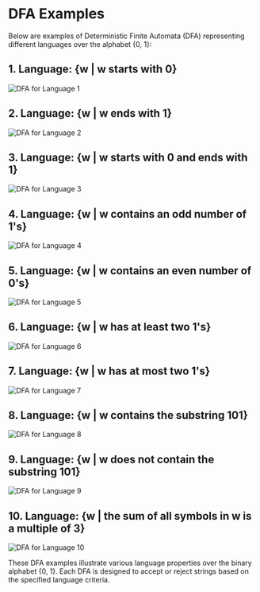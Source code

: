 # DFA Examples

Below are examples of Deterministic Finite Automata (DFA) representing different languages over the alphabet {0, 1}:

## 1. Language: {w | w starts with 0}
![DFA for Language 1](assets/dfa_language_1.png)

## 2. Language: {w | w ends with 1}
![DFA for Language 2](assets/dfa_language_2.png)

## 3. Language: {w | w starts with 0 and ends with 1}
![DFA for Language 3](assets/dfa_language_3.png)

## 4. Language: {w | w contains an odd number of 1's}
![DFA for Language 4](assets/dfa_language_4.png)

## 5. Language: {w | w contains an even number of 0's}
![DFA for Language 5](assets/dfa_language_5.png)

## 6. Language: {w | w has at least two 1's}
![DFA for Language 6](assets/dfa_language_6.png)

## 7. Language: {w | w has at most two 1's}
![DFA for Language 7](assets/dfa_language_7.png)

## 8. Language: {w | w contains the substring 101}
![DFA for Language 8](assets/dfa_language_8.png)

## 9. Language: {w | w does not contain the substring 101}
![DFA for Language 9](assets/dfa_language_9.png)

## 10. Language: {w | the sum of all symbols in w is a multiple of 3}
![DFA for Language 10](assets/dfa_language_10.png)

These DFA examples illustrate various language properties over the binary alphabet {0, 1}. Each DFA is designed to accept or reject strings based on the specified language criteria.
